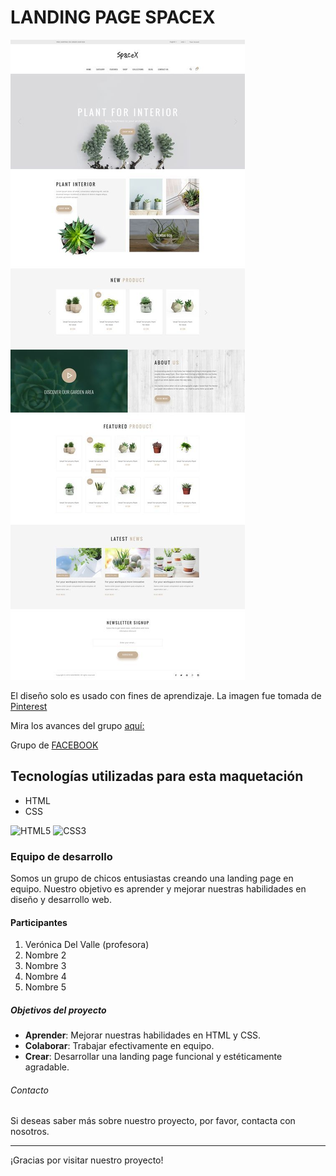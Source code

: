 # LANDING PAGE SPACEX

![Muestra de slider](./assets/image/template.jpg)

El diseño solo es usado con fines de aprendizaje. La imagen fue tomada de [Pinterest](https://ar.pinterest.com/pin/24136547995514571/)

Mira los avances del grupo [aquí: ](https://spacex-web-clase.netlify.app/)

Grupo de [FACEBOOK](https://www.facebook.com/share/XrEBA3SZBWuY1Yvg/)

## Tecnologías utilizadas para esta maquetación

- HTML
- CSS

![HTML5](https://github.com/veronicadelvalle/carrusel-slider/assets/139937653/4d1c653a-1d4b-4f07-9479-d4e03fbffd86) ![CSS3](https://github.com/veronicadelvalle/carrusel-slider/assets/139937653/687eab3e-adf9-4916-a6e3-916a73059d9b)

### Equipo de desarrollo

Somos un grupo de chicos entusiastas creando una landing page en equipo. Nuestro objetivo es aprender y mejorar nuestras habilidades en diseño y desarrollo web.

#### Participantes

1. Verónica Del Valle (profesora)
2. Nombre 2
3. Nombre 3
4. Nombre 4
5. Nombre 5

##### Objetivos del proyecto

- **Aprender**: Mejorar nuestras habilidades en HTML y CSS.
- **Colaborar**: Trabajar efectivamente en equipo.
- **Crear**: Desarrollar una landing page funcional y estéticamente agradable.

###### Contacto

Si deseas saber más sobre nuestro proyecto, por favor, contacta con nosotros.

---

¡Gracias por visitar nuestro proyecto!

